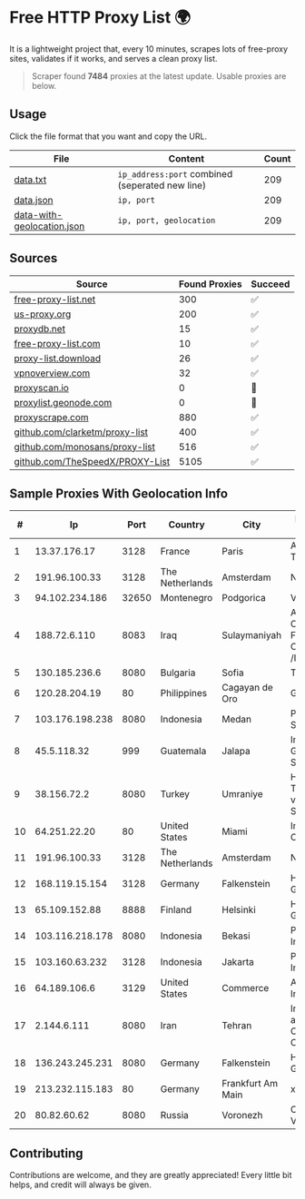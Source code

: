
# Free HTTP Proxy List 🌍

It is a lightweight project that, every 10 minutes, scrapes lots of free-proxy sites, validates if it works, and serves a clean proxy list.


> Scraper found **7484** proxies at the latest update. Usable proxies are below.

## Usage

Click the file format that you want and copy the URL.


|File|Content|Count|
|----|-------|-----|
|[data.txt](https://raw.githubusercontent.com/themiralay/Proxy-List-World/master/data.txt)|`ip_address:port` combined (seperated new line)|209|
|[data.json](https://raw.githubusercontent.com/themiralay/Proxy-List-World/master/data.json)|`ip, port`|209|
|[data-with-geolocation.json](https://raw.githubusercontent.com/themiralay/Proxy-List-World/master/data-with-geolocation.json)|`ip, port, geolocation`|209|

## Sources

|Source|Found Proxies|Succeed|
|------|-------------|-------|
|[free-proxy-list.net](https://free-proxy-list.net)|300|✅|
|[us-proxy.org](https://www.us-proxy.org)|200|✅|
|[proxydb.net](http://proxydb.net)|15|✅|
|[free-proxy-list.com](https://free-proxy-list.com/?page=&port=&type%5B%5D=http&type%5B%5D=https&up_time=0&search=Search)|10|✅|
|[proxy-list.download](https://www.proxy-list.download/HTTP)|26|✅|
|[vpnoverview.com](https://vpnoverview.com/privacy/anonymous-browsing/free-proxy-servers)|32|✅|
|[proxyscan.io](https://www.proxyscan.io)|0|🚫|
|[proxylist.geonode.com](https://proxylist.geonode.com/api/proxy-list?limit=300&page=1&sort_by=lastChecked&sort_type=desc&protocols=http,https)|0|🚫|
|[proxyscrape.com](https://api.proxyscrape.com/v2/?request=displayproxies&protocol=http&timeout=10000&country=all&ssl=all&anonymity=all)|880|✅|
|[github.com/clarketm/proxy-list](https://raw.githubusercontent.com/clarketm/proxy-list/master/proxy-list-raw.txt)|400|✅|
|[github.com/monosans/proxy-list](https://raw.githubusercontent.com/monosans/proxy-list/main/proxies/http.txt)|516|✅|
|[github.com/TheSpeedX/PROXY-List](https://raw.githubusercontent.com/TheSpeedX/PROXY-List/master/http.txt)|5105|✅|


## Sample Proxies With Geolocation Info

|#|Ip|Port|Country|City|Internet Service Provider|
|-|--|----|-------|----|-------------------------|
|1|13.37.176.17|3128|France|Paris|Amazon Technologies Inc.|
|2|191.96.100.33|3128|The Netherlands|Amsterdam|NovoServe B.V.|
|3|94.102.234.186|32650|Montenegro|Podgorica|VOLI-MNE|
|4|188.72.6.110|8083|Iraq|Sulaymaniyah|AL-SARD FIBER Co. for Internet Fiber and Optical Cable Services /Ltd.|
|5|130.185.236.6|8080|Bulgaria|Sofia|Telehouse EAD|
|6|120.28.204.19|80|Philippines|Cagayan de Oro|Globe Telecom|
|7|103.176.198.238|8080|Indonesia|Medan|PT Iweka Digital Solution|
|8|45.5.118.32|999|Guatemala|Jalapa|Inversiones Grajeda Andrade S.A|
|9|38.156.72.2|8080|Turkey|Umraniye|High Speed Telekomunikasyon ve Hab. Hiz. Ltd. Sti.|
|10|64.251.22.20|80|United States|Miami|Infolink Global Corporation|
|11|191.96.100.33|3128|The Netherlands|Amsterdam|NovoServe B.V.|
|12|168.119.15.154|3128|Germany|Falkenstein|Hetzner Online GmbH|
|13|65.109.152.88|8888|Finland|Helsinki|Hetzner Online GmbH|
|14|103.116.218.178|8080|Indonesia|Bekasi|PT iForte Global Internet|
|15|103.160.63.232|3128|Indonesia|Jakarta|PT Herza Digital Indonesia|
|16|64.189.106.6|3129|United States|Commerce|Apogee Telecom Inc.|
|17|2.144.6.111|8080|Iran|Tehran|Iran Cell Service and Communication Company|
|18|136.243.245.231|8080|Germany|Falkenstein|Hetzner Online GmbH|
|19|213.232.115.183|80|Germany|Frankfurt Am Main|xTom GmbH|
|20|80.82.60.62|8080|Russia|Voronezh|CenterTelecom Voronezh ISP|



## Contributing

Contributions are welcome, and they are greatly appreciated! Every
little bit helps, and credit will always be given.

